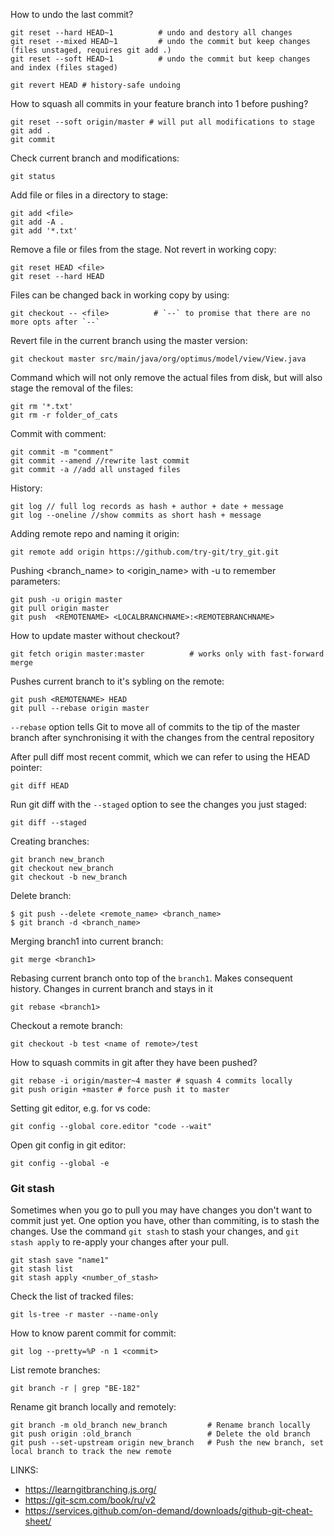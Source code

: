 How to undo the last commit?
```
git reset --hard HEAD~1          # undo and destory all changes
git reset --mixed HEAD~1         # undo the commit but keep changes (files unstaged, requires git add .)
git reset --soft HEAD~1          # undo the commit but keep changes and index (files staged)

git revert HEAD # history-safe undoing
```




How to squash all commits in your feature branch into 1 before pushing?
```
git reset --soft origin/master # will put all modifications to stage
git add .
git commit
```

Check current branch and modifications:
```
git status
```

Add file or files in a directory to stage:
```
git add <file>
git add -A .
git add '*.txt'
```

Remove a file or files from the stage. Not revert in working copy:
```
git reset HEAD <file>
git reset --hard HEAD
```
 
Files can be changed back in working copy by using:
```
git checkout -- <file>          # `--` to promise that there are no more opts after `--`
```

Revert file in the current branch using the master version:
```
git checkout master src/main/java/org/optimus/model/view/View.java
```

Command which will not only remove the actual files from disk, but will also stage the removal of the files:
```
git rm '*.txt'
git rm -r folder_of_cats
```

Commit with comment:
```
git commit -m "comment"
git commit --amend //rewrite last commit 
git commit -a //add all unstaged files
```

History:
```
git log // full log records as hash + author + date + message
git log --oneline //show commits as short hash + message
```

Adding remote repo and naming it origin:
```
git remote add origin https://github.com/try-git/try_git.git
```

Pushing <branch_name> to <origin_name> with -u to remember parameters:
```
git push -u origin master
git pull origin master
git push  <REMOTENAME> <LOCALBRANCHNAME>:<REMOTEBRANCHNAME> 
```

How to update master without checkout?
```
git fetch origin master:master          # works only with fast-forward merge
```

Pushes current branch to it's sybling on the remote:
```
git push <REMOTENAME> HEAD
git pull --rebase origin master
```
 `--rebase` option tells Git to move all of commits to the tip of the master branch after synchronising it with the changes from the central repository 

After pull diff most recent commit, which we can refer to using the HEAD pointer:
```
git diff HEAD
```

Run git diff with the `--staged` option to see the changes you just staged:
```
git diff --staged
```

Creating branches:
```
git branch new_branch
git checkout new_branch
git checkout -b new_branch
```

Delete branch:
```
$ git push --delete <remote_name> <branch_name>
$ git branch -d <branch_name>
```

Merging branch1 into current branch:
```
git merge <branch1>
```

Rebasing current branch onto top of the `branch1`. Makes consequent history. Changes in current branch and stays in it
```
git rebase <branch1>
```
 
Checkout a remote branch:
```
git checkout -b test <name of remote>/test
```

How to squash commits in git after they have been pushed?
```
git rebase -i origin/master~4 master # squash 4 commits locally
git push origin +master # force push it to master
```

Setting git editor, e.g. for vs code:
```
git config --global core.editor "code --wait"
```

Open git config in git editor:
```
git config --global -e
```

### Git stash
Sometimes when you go to pull you may have changes you don't want to commit just yet. One option you have, other than commiting, is to stash the changes.
Use the command `git stash` to stash your changes, and `git stash apply` to re-apply your changes after your pull.
```
git stash save "name1"
git stash list
git stash apply <number_of_stash>
```

Check the list of tracked files:
``` 
git ls-tree -r master --name-only
```

How to know parent commit for commit:
```
git log --pretty=%P -n 1 <commit>
```
 
List remote branches:
```
git branch -r | grep "BE-182"
```

Rename git branch locally and remotely:
```
git branch -m old_branch new_branch         # Rename branch locally    
git push origin :old_branch                 # Delete the old branch    
git push --set-upstream origin new_branch   # Push the new branch, set local branch to track the new remote
```

LINKS:
- https://learngitbranching.js.org/
- https://git-scm.com/book/ru/v2
- https://services.github.com/on-demand/downloads/github-git-cheat-sheet/
